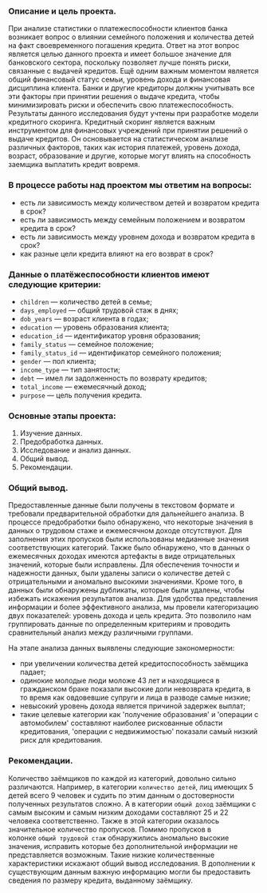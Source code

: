 ### Описание и цель проекта.
При анализе статистики о платежеспособности клиентов банка возникает вопрос о влиянии семейного положения и количества детей на факт своевременного погашения кредита. Ответ на этот вопрос является целью данного проекта и имеет большое значение для банковского сектора, поскольку позволяет лучше понять риски, связанные с выдачей кредитов.
Ещё одним важным моментом является общий финансовый статус семьи, уровень дохода и финансовая дисциплина клиента. Банки и другие кредиторы должны учитывать все эти факторы при принятии решения о выдаче кредита, чтобы минимизировать риски и обеспечить свою платежеспособность.
Результаты данного исследования будут учтены при разработке модели кредитного скоринга. Кредитный скоринг является важным инструментом для финансовых учреждений при принятии решений о выдаче кредитов. Он основывается на статистическом анализе различных факторов, таких как история платежей, уровень дохода, возраст, образование и другие, которые могут влиять на способность заемщика выплатить кредит вовремя.

### В процессе работы над проектом мы ответим на вопросы:
- есть ли зависимость между количеством детей и возвратом кредита в срок?
- есть ли зависимость между семейным положением и возвратом кредита в срок?
- есть ли зависимость между уровнем дохода и возвратом кредита в срок?
- как разные цели кредита влияют на его возврат в срок?

### Данные о платёжеспособности клиентов имеют следующие критерии:
- `children` — количество детей в семье;
- `days_employed` — общий трудовой стаж в днях;
- `dob_years` — возраст клиента в годах;
- `education` — уровень образования клиента;
- `education_id` — идентификатор уровня образования;
- `family_status` — семейное положение;
- `family_status_id` — идентификатор семейного положения;
- `gender` — пол клиента;
- `income_type` — тип занятости;
- `debt` — имел ли задолженность по возврату кредитов;
- `total_income` — ежемесячный доход;
- `purpose` — цель получения кредита.

### Основные этапы проекта:
1. Изучение данных.
2. Предобработка данных.
3. Исследование и анализ данных.
4. Общий вывод.
5. Рекомендации.

### Общий вывод.
Предоставленные данные были получены в текстовом формате и требовали предварительной обработки для дальнейшего анализа. В процессе предобработки было обнаружено, что некоторые значения в данных о трудовом стаже и ежемесячном доходе отсутствуют. Для заполнения этих пропусков были использованы медианные значения соответствующих категорий. Также было обнаружено, что в данных о ежемесячных доходах имеются артефакты в виде отрицательных значений, которые были исправлены. Для обеспечения точности и надежности данных, были удалены записи о количестве детей с отрицательными и аномально высокими значениями. Кроме того, в данных были обнаружены дубликаты, которые были удалены, чтобы избежать искажения результатов анализа. Для удобства представления информации и более эффективного анализа, мы провели категоризацию двух показателей: уровень дохода и цель кредита. Это позволило нам группировать данные по определенным критериям и проводить сравнительный анализ между различными группами.

На этапе анализа данных выявлены следующие закономерности:

- при увеличении количества детей кредитоспособность заёмщика падает;
- одинокие молодые люди моложе 43 лет и находящиеся в гражданском браке показали высокие доли невозврата кредита, в то время как овдовевшие супруги и лица в разводе самые низкие;
- невысокий уровень дохода является причиной задержек выплат;
- такие целевые категории как 'получение образования' и 'операции с автомобилем' составляют наиболее рискованные области кредитования, 'операции с недвижимостью' показали самый низкий риск для кредитования.

### Рекомендации.
Количество заёмщиков по каждой из категорий, довольно сильно различаются. Например, в категории `количество детей`, лиц имеющих 5 детей всего 9 человек и судить по этим данным о достоверности полученных результатов сложно. А в категории `общий доход` заёмщики с самым высоким и самым низким доходами составляют 25 и 22 человека соответственно. Также в этой категории оказалось значительное количество пропусков. Помимо пропусков в колонке `общий трудовой стаж` обнаружились аномально высокие значения, исправить которые без дополнительной информации не представляется возможным. Такие низкие количественные характеристики искажают общий вывод исследования. В дополнении к существующим данным важную информацию могли бы предоставить сведения по размеру кредита, выданному заёмщику.